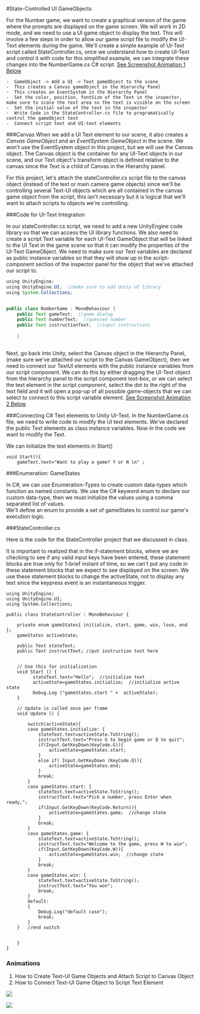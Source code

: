 #State-Controlled UI GameObjects

For the Number game, we want to create a graphical version of the game where the prompts are displayed on the game screen.  We will work in 2D mode, and we need to use a UI game object to display  the text.  This will involve a few steps in order to allow our game script file to modify the UI-Text elements during the game. We'll create a simple example of UI-Text script called StateController.cs, once we understand how to create UI-Text and control it with code for this simplified example, we can integrate these changes into the NumberGame.cs C# script.  [See Screenshot Animation 1 Below](https://kdoore.gitbooks.io/cs-2335/content/state_controlled_ui-text.html#animations)

    -  GameObject -> Add a UI -> Text gameObject to the scene
    -  This creates a Canvas gameObject in the Hierarchy Panel
    -  This creates an EventSystem in the Hierarchy Panel
    -  Set the color, position, fontSize of the Text in the inspector, make sure to scale the text area so the text is visible on the screen
    -  Set the initial value of the text in the inspector
    -  Write Code in the StateController.cs file to programatically control the gameObject text
    -  Connect script text and UI-text elements

###Canvas
When we add a UI Text element to our scene, it also creates a *Canvas GameObject* and an *EventSystem GameObject* in the scene.  We won't use the EventSystem object in this project, but we will use the Canvas object.  The Canvas object is the container for any UI-Text objects in our scene, and our Text object's transform object is defined relative to the canvas since the Text is a child of Canvas in the Hierarchy panel. 

For this project, let's attach the stateController.cs script file to the canvas object (instead of the text or main camera game objects) since we'll be controlling several Text-UI objects which are all contained in the canvas game object from the script, this isn't necessary but it is logical that we'll want to attach scripts to objects we're controlling.

###Code for UI-Text Integration

In our stateController.cs script, we need to add a new UnityEngine code library so that we can access the UI library functions. We also need to create a script Text variable for each UI-Text GameObject that will be linked to the UI Text in the game scene so that it can modify the properties of the UI-Text GameObject. We need to make sure our Text variables are declared as public instance variables so that they will show up in the script-component section of the inspector panel for the object that we've attached our script to.  

````java
using UnityEngine;
using UnityEngine.UI;  //make sure to add Unity UI library
using System.Collections;


public class NumberGame : MonoBehaviour {
	public Text gameText;  //game dialog
	public Text numberText;  //guessed number
	public Text instructionText;  //input instructions
	
	}
	
````

Next, go back into Unity, select the Canvas object in the Hierarchy Panel, (make sure we've attached our script to the Canvas GameObject), then we need to connect our TextUI elements with the public instance variables from our script component. We can do this by either dragging the UI-Text object from the hierarchy panel to the script component text-box, or we can select the text element in the script component, select the dot to the right of the text field and it will open a pop-up of all possible game-objects that we can select to connect to this script variable element.   [See Screenshot Animation 2 Below](https://kdoore.gitbooks.io/cs-2335/content/state_controlled_ui-text.html#animations)


###Connecting C# Text elements to Unity UI-Text.
In the NumberGame.cs file, we need to write code to modify the UI text elements.  We've declared the public Text elements as class instance variables.  Now in the code we want to modify the Text.

We can initialize the text elements in Start()
```
void Start(){
    gameText.text="Want to play a game? Y or N \n" ;
````
###Enumeration: GameStates

In C#, we can use Enumeration-Types to create custom data-types which function as named constants.  We use the C# keyword enum to declare our custom data-type, then we must initialize the values using a comma separated list of values.  
We'll define an enum to provide a set of gameStates to control our game's execution logic.

###StateController.cs 

Here is the code for the StateController project that we discussed in class. 

It is important to realized that in the if-statement blocks, where we are checking to see if any valid input keys have been entered, these statement blocks are true only for 1-brief instant of time, so we can't put any code in these statement blocks that we expect to see displayed on the screen. We use these statement blocks to change the activeState, not to display any text since the keypress event is an instantaneous trigger.
 

```
using UnityEngine;
using UnityEngine.UI;
using System.Collections;

public class StateController : MonoBehaviour {

	private enum gameStates{ initialize, start, game, win, lose, end };
	gameStates activeState;
	
	public Text stateText;
	public Text instructText; //put instruction text here
	
	
	// Use this for initialization
	void Start () {
	      stateText.text="Hello";  //initialize text
	      activeState=gameStates.initialize;  //initialize active state
	      Debug.Log ("gameStates.start " +  activeState);
	}
	
	// Update is called once per frame
	void Update () {
	
		switch(activeState){
		case gameStates.initialize: {
			stateText.text=activeState.ToString();
			instructText.text="Press G to begin game or Q to quit";
			if(Input.GetKeyDown(KeyCode.G)){
				activeState=gameStates.start;
			} 
			else if( Input.GetKeyDown (KeyCode.Q)){
				activeState=gameStates.end;
			}
			break;
		}
		case gameStates.start: {
			stateText.text=activeState.ToString();
			instructText.text="Pick a number, press Enter when ready,";
			if(Input.GetKeyDown(KeyCode.Return)){
				activeState=gameStates.game;  //change state
			} 
			break;
		}
		case gameStates.game: {
			stateText.text=activeState.ToString();
			instructText.text="Welcome to the game, press W to win";
			if(Input.GetKeyDown(KeyCode.W)){
				activeState=gameStates.win;  //change state
			} 
			break;
		}
		case gameStates.win: {
			stateText.text=activeState.ToString();
			instructText.text="You won";
			break;
		}
		default:
		{
			Debug.Log("default case");
			break;
		}
	}	//end switch
	
	
	}
}
```

### Animations 
1. How to Create Text-UI Game Objects and Attach Script to Canvas Object
2. How to Connect Text-UI Game Object to Script Text Element


![](GU6iOIPXxo.gif)

![](jfawLfwFA0.gif)



